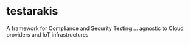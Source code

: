 # testarakis
A framework for Compliance and Security Testing ... agnostic to Cloud providers and IoT infrastructures 
